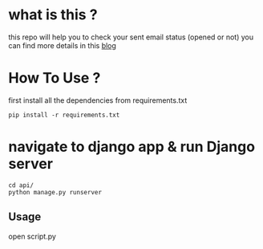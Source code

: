 # what is this ?
this repo will help you to check your sent email status (opened or not)
you can find more details in this [blog](https://manaan1ansari.medium.com/email-open-rate-using-python-and-django-39995cec1d3) 

# How To Use ?
first install all the dependencies from requirements.txt 

	pip install -r requirements.txt


# navigate to django app & run Django server
    cd api/
	python manage.py runserver


## Usage
open script.py   



